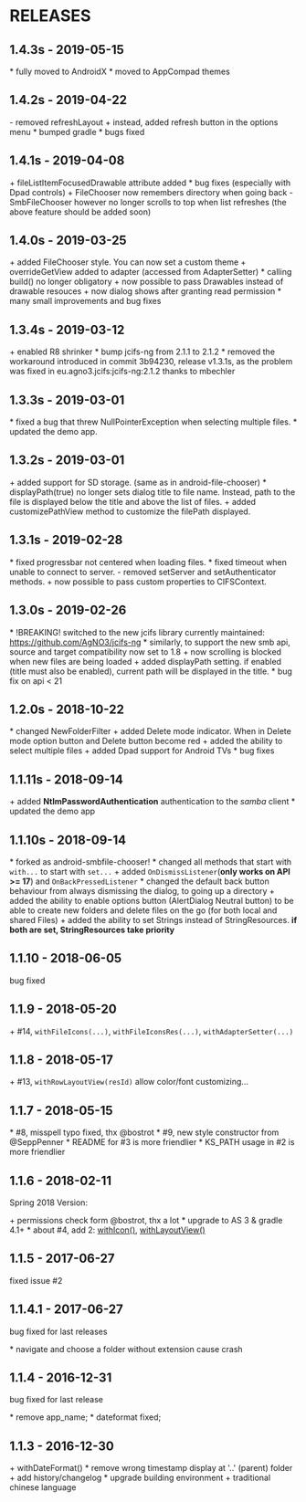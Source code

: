 # RELEASES

## 1.4.3s - 2019-05-15

\* fully moved to AndroidX
\* moved to AppCompad themes

## 1.4.2s - 2019-04-22

\- removed refreshLayout
\+ instead, added refresh button in the options menu
\* bumped gradle
\* bugs fixed

## 1.4.1s - 2019-04-08

\+ fileListItemFocusedDrawable attribute added
\* bug fixes (especially with Dpad controls)
\+ FileChooser now remembers directory when going back
\- SmbFileChooser however no longer scrolls to top when list refreshes (the above feature should be added soon)

## 1.4.0s - 2019-03-25

\+ added FileChooser style. You can now set a custom theme
\+ overrideGetView added to adapter (accessed from AdapterSetter)
\* calling build() no longer obligatory
\+ now possible to pass Drawables instead of drawable resouces
\+ now dialog shows after granting read permission
\* many small improvements and bug fixes

## 1.3.4s - 2019-03-12

\+ enabled R8 shrinker
\* bump jcifs-ng from 2.1.1 to 2.1.2
\* removed the workaround introduced in commit 3b94230, release v1.3.1s, as the problem was fixed in eu.agno3.jcifs:jcifs-ng:2.1.2 thanks to mbechler

## 1.3.3s - 2019-03-01

\* fixed a bug that threw NullPointerException when selecting multiple files.
\* updated the demo app.

## 1.3.2s - 2019-03-01

\+ added support for SD storage. (same as in android-file-chooser)
\* displayPath(true) no longer sets dialog title to file name. Instead, path to the file is displayed below the title and above the list of files.
\+ added customizePathView method to customize the filePath displayed.

## 1.3.1s - 2019-02-28

\* fixed progressbar not centered when loading files.
\* fixed timeout when unable to connect to server.
\- removed setServer and setAuthenticator methods.
\+ now possible to pass custom properties to CIFSContext.

## 1.3.0s - 2019-02-26

\* !BREAKING! switched to the new jcifs library currently maintained: https://github.com/AgNO3/jcifs-ng
\* similarly, to support the new smb api, source and target compatibility now set to 1.8
\+ now scrolling is blocked when new files are being loaded
\+ added displayPath setting. if enabled (title must also be enabled), current path will be displayed in the title.
\* bug fix on api < 21

## 1.2.0s - 2018-10-22

\* changed NewFolderFilter
\+ added Delete mode indicator. When in Delete mode option button and Delete button become red
\+ added the ability to select multiple files
\+ added Dpad support for Android TVs
\* bug fixes


## 1.1.11s - 2018-09-14

\+ added **NtlmPasswordAuthentication** authentication to the *samba* client
\* updated the demo app


## 1.1.10s - 2018-09-14

\* forked as android-smbfile-chooser!
\* changed all methods that start with `with...` to start with `set...`
\+ added `OnDismissListener`(**only works on API >= 17**) and `OnBackPressedListener`
\* changed the default back button behaviour from always dismissing the dialog, to going up a directory
\+ added the ability to enable options button (AlertDialog Neutral button) to be able to create new folders and delete files on the go (for both local and shared Files)
\+ added the ability to set Strings instead of StringResources. **if both are set, StringResources take priority**

## 1.1.10 - 2018-06-05

bug fixed


## 1.1.9 - 2018-05-20

\+ #14, `withFileIcons(...)`, `withFileIconsRes(...)`, `withAdapterSetter(...)`


## 1.1.8 - 2018-05-17

\+ #13, `withRowLayoutView(resId)` allow color/font customizing...


## 1.1.7 - 2018-05-15

\* #8, misspell typo fixed, thx @bostrot
\* #9, new style constructor from @SeppPenner
\* README for #3 is more friendlier
\* KS_PATH usage in #2 is more friendlier


## 1.1.6 - 2018-02-11

Spring 2018 Version:

\+ permissions check form @bostrot, thx a lot
\* upgrade to AS 3 & gradle 4.1+
\* about #4, add 2: [withIcon()](./library/src/main/java/com/obsez/android/lib/filechooser/ChooserDialog.java#L114), [withLayoutView()](./library/src/main/java/com/obsez/android/lib/filechooser/ChooserDialog.java#L119)


## 1.1.5 - 2017-06-27

fixed issue #2


## 1.1.4.1 - 2017-06-27

bug fixed for last releases

\* navigate and choose a folder without extension cause crash


## 1.1.4 - 2016-12-31

bug fixed for last release

\* remove app_name;
\* dateformat fixed;


## 1.1.3 - 2016-12-30

\+ withDateFormat()
\* remove wrong timestamp display at '..' (parent) folder
\+ add history/changelog
\* upgrade building environment
\+ traditional chinese language


